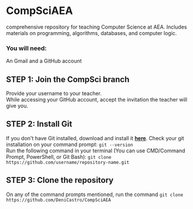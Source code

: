 # CompSciAEA
 comprehensive repository for teaching Computer Science at AEA. Includes materials on programming, algorithms, databases, and computer logic.

### You will need:
An Gmail and a GitHub account

## STEP 1: Join the CompSci branch

Provide your username to your teacher.  
While accessing your GitHub account, accept the invitation the teacher will give you.  

## STEP 2: Install Git
If you don't have Git installed, download and install it **[here](https://git-scm.com/downloads)**.
Check your git installation on your command prompt: `git --version`  
Run the following command in your terminal (You can use CMD/Command Prompt, PowerShell, or Git Bash):
`git clone https://github.com/username/repository-name.git`

## STEP 3: Clone the repository
On any of the command prompts mentioned, run the command `git clone https://github.com/DeniCastro/CompSciAEA`  

